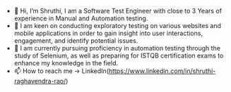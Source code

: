 - 👋 Hi, I’m Shruthi, I am a Software Test Engineer with close to 3 Years of experience in Manual and Automation testing.
- 👀 I am keen on conducting exploratory testing on various websites and mobile applications in order to gain insight into user interactions, engagement, and identify potential issues.
- 🌱 I am currently pursuing proficiency in automation testing through the study of Selenium, as well as preparing for ISTQB certification exams to enhance my knowledge in the field.
- 📫 How to reach me -> LinkedIn(https://www.linkedin.com/in/shruthi-raghavendra-rao/)

<!---

--->
